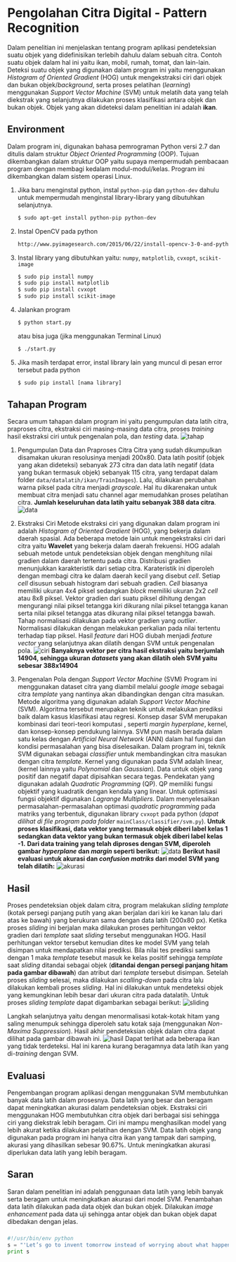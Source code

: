 # Pengolahan Citra Digital - Pattern Recognition
Dalam penelitian ini menjelaskan tentang program aplikasi pendeteksian suatu objek yang didefinisikan terlebih dahulu dalam sebuah citra. Contoh suatu objek dalam hal ini yaitu ikan, mobil, rumah, tomat, dan lain-lain. Deteksi suatu objek yang digunakan dalam program ini yaitu menggunakan *Histogram of Oriented Gradient* (HOG) untuk mengekstraksi ciri dari objek dan bukan objek/*background*, serta proses pelatihan (*learning*) menggunakan *Support Vector Machine* (SVM) untuk melatih data yang telah diekstrak yang selanjutnya dilakukan proses klasifikasi antara objek dan bukan objek. Objek yang akan dideteksi dalam penelitian ini adalah **ikan**.

## Environment
Dalam program ini, digunakan bahasa pemrograman Python versi 2.7 dan ditulis dalam struktur *Object Oriented Programming* (OOP). Tujuan dikembangkan dalam struktur OOP yaitu supaya mempermudah pembacaan program dengan membagi kedalam modul-modul/kelas. Program ini dikembangkan dalam sistem operasi Linux.
1. Jika baru menginstal python, instal ```python-pip``` dan ```python-dev``` dahulu untuk mempermudah menginstal library-library yang dibutuhkan selanjutnya.
    ```sh
    $ sudo apt-get install python-pip python-dev
    ```
2. Instal OpenCV pada python
    ```sh
    http://www.pyimagesearch.com/2015/06/22/install-opencv-3-0-and-python-2-7-on-ubuntu/
    ```
3. Instal library yang dibutuhkan yaitu: ```numpy```, ```matplotlib```, ```cvxopt```, ```scikit-image```
    ```sh
    $ sudo pip install numpy
    $ sudo pip install matplotlib
    $ sudo pip install cvxopt
    $ sudo pip install scikit-image
    ```
4. Jalankan program
    ```sh
    $ python start.py
    ``` 
    atau bisa juga (jika menggunakan Terminal Linux)
    ```sh
    $ ./start.py
    ``` 
5. Jika masih terdapat error, instal library lain yang muncul di pesan error tersebut pada python
    ```sh
    $ sudo pip install [nama library]
    ```

## Tahapan Program
Secara umum tahapan dalam program ini yaitu pengumpulan data latih citra, praproses citra, ekstraksi ciri masing-masing data citra, proses *training* hasil ekstraksi ciri untuk pengenalan pola, dan *testing* data.
![tahap](https://github.com/agungdwiprasetyo/project-ppcd/raw/master/imagesMarkdown/tahapanPr.png)
1. Pengumpulan Data dan Praproses Citra
    Citra yang sudah dikumpulkan disamakan ukuran resolusinya menjadi 200x80. Data latih positif (objek yang akan dideteksi) sebanyak 273 citra dan data latih negatif (data yang bukan termasuk objek) sebanyak 115 citra, yang terdapat dalam folder ```data/datalatih/ikan/TrainImages```). Lalu, dilakukan perubahan warna piksel pada citra menjadi *grayscale*. Hal itu dikarenakan untuk membuat citra menjadi satu channel agar memudahkan proses pelatihan citra.
**Jumlah keseluruhan data latih yaitu sebanyak 388 data citra**.
![data](https://github.com/agungdwiprasetyo/project-ppcd/raw/master/imagesMarkdown/datalatih.png)
2. Ekstraksi Ciri
    Metode ekstraksi ciri yang digunakan dalam program ini adalah *Histogram of Oriented Gradient* (HOG), yang bekerja dalam daerah spasial. Ada beberapa metode lain untuk mengekstraksi ciri dari citra yaitu **Wavelet** yang bekerja dalam daerah frekuensi. HOG adalah sebuah metode untuk pendeteksian objek dengan menghitung nilai gradien dalam daerah tertentu pada citra. Distribusi gradien menunjukkan karakteristik dari setiap citra. Karateristik ini diperoleh dengan membagi citra ke dalam daerah kecil yang disebut *cell*. Setiap *cell* disusun sebuah histogram dari sebuah gradien. *Cell* biasanya memiliki ukuran 4x4 piksel sedangkan *block* memiliki ukuran 2x2 *cell* atau 8x8 piksel. Vektor gradien dari suatu piksel dihitung dengan mengurangi nilai piksel tetangga kiri dikurang nilai piksel tetangga kanan serta nilai piksel tetangga atas dikurang nilai piksel tetangga bawah. Tahap normalisasi dilakukan pada vektor gradien yang *outlier*. Normalisasi dilakukan dengan melakukan perkalian pada nilai tertentu terhadap tiap piksel. Hasil *feature* dari HOG diubah menjadi *feature vector* yang selanjutnya akan dilatih dengan SVM untuk pengenalan pola. 
![ciri](https://github.com/agungdwiprasetyo/project-ppcd/raw/master/imagesMarkdown/ekstraksiCiri.png)
**Banyaknya vektor per citra hasil ekstraksi yaitu berjumlah 14904, sehingga ukuran *datasets* yang akan dilatih oleh SVM yaitu sebesar 388x14904**

3. Pengenalan Pola dengan *Support Vector Machine* (SVM)
    Program ini menggunakan dataset citra yang diambil melalui *google image* sebagai citra *template* yang nantinya akan dibandingkan dengan citra masukan. Metode algoritma yang digunakan adalah *Support Vector Machine* (SVM). Algoritma tersebut merupakan teknik untuk melakukan prediksi baik dalam kasus klasifikasi atau regresi. Konsep dasar SVM merupakan kombinasi dari teori-teori komputasi , seperti *margin hyperplane*, kernel, dan konsep-konsep pendukung lainnya. SVM pun masih berada dalam satu kelas dengan *Artificial Neural Network* (ANN) dalam hal fungsi dan kondisi permasalahan yang bisa diselesaikan. Dalam program ini, teknik SVM digunakan sebagai *classifier* untuk membandingkan citra masukan dengan citra *template*. Kernel yang digunakan pada SVM adalah linear, (kernel lainnya yaitu *Polynomial* dan *Gaussian*). Data untuk objek yang positif dan negatif dapat dipisahkan secara tegas. Pendekatan yang digunakan adalah *Quadratic Programming* (QP). QP memiliki fungsi objektif yang kuadratik dengan kendala yang linear. Untuk optimisasi fungsi objektif digunakan *Lagrange Multipliers*. Dalam menyelesaikan permasalahan-permasalahan optimasi *quadratic programming* pada matriks yang terbentuk, digunakan library ```cvxopt``` pada python (*dapat dilihat di file program pada folder* ```mainClass/classifier/svm.py```).
**Untuk proses klasifikasi, data vektor yang termasuk objek diberi label kelas 1 sedangkan data vektor yang bukan termasuk objek diberi label kelas -1.**
**Dari data training yang telah diproses dengan SVM, diperoleh gambar *hyperplane* dan *margin* seperti berikut:**
![data](https://github.com/agungdwiprasetyo/project-ppcd/raw/master/imagesMarkdown/hyperplane.png)
**Berikut hasil evaluasi untuk akurasi dan *confusion matriks* dari model SVM yang telah dilatih:**
![akurasi](https://github.com/agungdwiprasetyo/project-ppcd/raw/master/imagesMarkdown/confussionMatrix.png)

## Hasil
Proses pendeteksian objek dalam citra, program melakukan *sliding template* (kotak persegi panjang putih yang akan berjalan dari kiri ke kanan lalu dari atas ke bawah) yang berukuran sama dengan data latih (200x80 px). Ketika proses *sliding* ini berjalan maka dilakukan proses perhitungan vektor gradien dari *template* saat *sliding* tersebut menggunakan HOG. Hasil perhitungan vektor tersebut kemudian dites ke model SVM yang telah disimpan untuk mendapatkan nilai prediksi. Bila nilai tes prediksi sama dengan 1 maka *template* tesebut masuk ke kelas positif sehingga *template* saat *sliding* ditandai sebagai objek (**ditandai dengan persegi panjang hitam pada gambar dibawah**) dan atribut dari *template* tersebut disimpan. Setelah proses *sliding* selesai, maka dilakukan *scalling-down* pada citra lalu dilakukan kembali proses *sliding*. Hal ini dilakukan untuk mendeteksi objek yang kemungkinan lebih besar dari ukuran citra pada datalatih. Untuk proses *sliding template* dapat digambarkan sebagai berikut:
![sliding](https://github.com/agungdwiprasetyo/project-ppcd/raw/master/imagesMarkdown/sliding1.png)

Langkah selanjutnya yaitu dengan menormalisasi kotak-kotak hitam yang saling menumpuk sehingga diperoleh satu kotak saja (menggunakan *Non-Maxima Suppression*). Hasil akhir pendeteksian objek dalam citra dapat dilihat pada gambar dibawah ini.
![hasil](https://github.com/agungdwiprasetyo/project-ppcd/raw/master/imagesMarkdown/hasil1.png)
Dapat terlihat ada beberapa ikan yang tidak terdeteksi. Hal ini karena kurang beragamnya data latih ikan yang di-*training* dengan SVM.

## Evaluasi
Pengembangan program aplikasi dengan menggunakan SVM membutuhkan banyak data latih dalam prosesnya. Data latih yang besar dan beragam dapat meningkatkan akurasi dalam pendeteksian objek. Ekstraksi ciri menggunakan HOG membutuhkan citra objek dari berbagai sisi sehingga ciri yang diekstrak lebih beragam. Ciri ini mampu menghasilkan model yang lebih akurat ketika dilakukan pelatihan dengan SVM. Data latih objek yang digunakan pada program ini hanya citra ikan yang tampak dari samping, akurasi yang dihasilkan sebesar 90.67%. Untuk meningkatkan akurasi diperlukan data latih yang lebih beragam.

## Saran
Saran dalam penelitian ini adalah penggunaan data latih yang lebih banyak serta beragam untuk meningkatkan akurasi dari model SVM. Penambahan data latih dilakukan pada data objek dan bukan objek. Dilakukan *image enhancement* pada data uji sehingga antar objek dan bukan objek dapat dibedakan dengan jelas.

### 
```python
#!/usr/bin/env python
s = "'Let’s go to invent tomorrow instead of worrying about what happened yesterday' – Steve Jobs"
print s
```